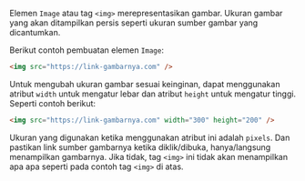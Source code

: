 Elemen `Image` atau tag `<img>` merepresentasikan gambar. Ukuran gambar yang akan ditampilkan persis seperti ukuran sumber gambar yang dicantumkan.

Berikut contoh pembuatan elemen `Image`:
```html
<img src="https://link-gambarnya.com" />
```
Untuk mengubah ukuran gambar sesuai keinginan, dapat menggunakan atribut `width` untuk mengatur lebar dan atribut `height` untuk mengatur tinggi. Seperti contoh berikut:
```html
<img src="https://link-gambarnya.com" width="300" height="200" />
```
Ukuran yang digunakan ketika menggunakan atribut ini adalah `pixels`. Dan pastikan link sumber gambarnya ketika diklik/dibuka, hanya/langsung menampilkan gambarnya. Jika tidak, tag `<img>` ini tidak akan menampilkan apa apa seperti pada contoh tag `<img>` di atas.

